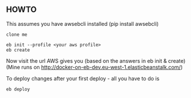 ## HOWTO

This assumes you have awsebcli installed (pip install awsebcli)

    clone me

    eb init --profile <your aws profile>
    eb create    
   
Now visit the url AWS gives you (based on the answers in eb init & create)
(Mine runs on http://docker-on-eb-dev.eu-west-1.elasticbeanstalk.com/)


To deploy changes after your first deploy - all you have to do is
    
    eb deploy




